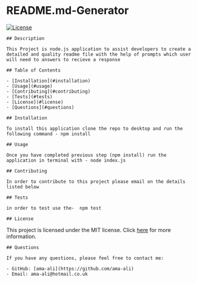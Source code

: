 # README.md-Generator
  
  [![License](https://img.shields.io/badge/License-MIT-blue.svg)](https://choosealicense.com/licenses/mit/)
  
    ## Description
  
    This Project is node.js application to assist developers to create a detailed and quality readme file with the help of prompts which user will need to answers to recieve a response
  
    ## Table of Contents
  
    - [Installation](#installation)
    - [Usage](#usage)
    - [Contributing](#contributing)
    - [Tests](#tests)
    - [License](#license)
    - [Questions](#questions)
  
    ## Installation
  
    To install this application clone the repo to desktop and run the following command - npm install
  
    ## Usage
  
    Once you have completed previous step (npm install) run the application in terminal with - node index.js
  
    ## Contributing
  
    In order to contribute to this project please email on the details listed below 
  
    ## Tests
  
    in order to test use the-  npm test 
  
    ## License
  
  This project is licensed under the MIT license. Click [here](https://choosealicense.com/licenses/mit/) for more information.
  
    ## Questions
  
    If you have any questions, please feel free to contact me:
  
    - GitHub: [ama-ali](https://github.com/ama-ali)
    - Email: ama-ali@hotmail.co.uk
    